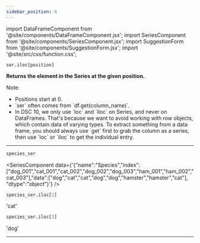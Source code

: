 ```yaml
---
sidebar_position: 4
---
```


import DataFrameComponent from '@site/components/DataFrameComponent.jsx';
import SeriesComponent from '@site/components/SeriesComponent.jsx';
import SuggestionForm from '@site/components/SuggestionForm.jsx';
import '@site/src/css/function.css';

<code>ser.iloc[position]</code>

<div className='base'>
    <p><strong>Returns the element in the Series at the given position.</strong></p>
    <dl>
        <dt className='term'>Note:</dt>
        <ul>
                <li>Positions start at 0.</li>
                <li>`ser` often comes from `df.get(column_name)`.</li>
                <li> In DSC 10, we only use `loc` and `iloc` on Series, and never on DataFrames. That's because we want to avoid working with row objects, which contain data of varying types. To extract something from a data frame, you should always use `get` first to grab the column as a series, then use `loc` or `iloc` to get the individual entry.</li>
        </ul>
    </dl>
</div>

---

```python
species_ser
```

<SeriesComponent data={'{"name":"Species","index":["dog_001","cat_001","cat_002","dog_002","dog_003","ham_001","ham_002","cat_003"],"data":["dog","cat","cat","dog","dog","hamster","hamster","cat"], "dtype":"object"}'} />

```python
species_ser.iloc[2]
```
'cat'

```python
species_ser.iloc[3]
```
'dog'


---
<SuggestionForm/>
